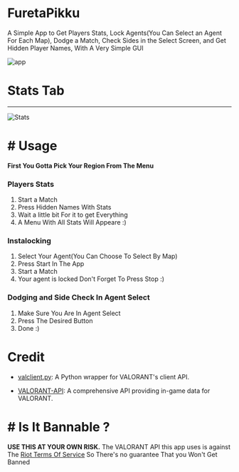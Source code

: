 # FuretaPikku

A Simple App to Get Players Stats, Lock Agents(You Can Select an Agent For Each Map), Dodge a Match, Check Sides in the Select Screen, and Get Hidden Player Names, With A Very Simple GUI

![app](https://i.imgur.com/wZfKHVG.png)

# Stats Tab

---

![Stats](https://i.imgur.com/wPE9Eny.png)

# # Usage

**First You Gotta Pick Your Region From The Menu**

### Players Stats

1. Start a Match
2. Press Hidden Names With Stats
3. Wait a little bit For it to get Everything
4. A Menu With All Stats Will Appeare :)

### Instalocking

1. Select Your Agent(You Can Choose To Select By Map)
2. Press Start In The App
3. Start a Match
4. Your agent is locked Don't Forget To Press Stop :)

### Dodging and Side Check In Agent Select

1. Make Sure You Are In Agent Select
2. Press The Desired Button
3. Done :)

# Credit

- [valclient.py](https://github.com/colinhartigan/valclient.py): A Python wrapper for VALORANT's client API.

- [VALORANT-API](https://valorant-api.com/): A comprehensive API providing in-game data for VALORANT.

# # Is It Bannable ?

**USE THIS AT YOUR OWN RISK.** The VALORANT API this app uses is against The [Riot Terms Of Service](https://www.riotgames.com/en/terms-of-service) So There's no guarantee That you Won't Get Banned
